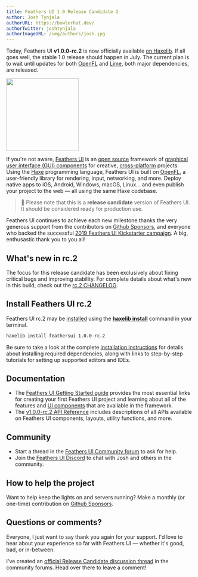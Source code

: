 ```yaml
---
title: Feathers UI 1.0 Release Candidate 2
author: Josh Tynjala
authorURL: https://bowlerhat.dev/
authorTwitter: joshtynjala
authorImageURL: /img/authors/josh.jpg
---
```


Today, Feathers UI **v1.0.0-rc.2** is now officially available [on Haxelib](https://lib.haxe.org/p/feathersui). If all goes well, the stable 1.0 release should happen in July. The current plan is to wait until updates for both [OpenFL](https://openfl.org/) and [Lime](https://lime.software), both major dependencies, are released.

<img src="/blog/img/feathersui-rc-2.png" width="194">

If you're not aware, [Feathers UI](https://feathersui.com/) is an [open source](https://github.com/feathersui/feathersui-openfl) framework of [graphical user interface (GUI) components](https://feathersui.com/learn/haxe-openfl/ui-components) for creative, [cross-platform](https://feathersui.com/cross-platform-guis/) projects. Using the [Haxe](https://haxe.org/) programming language, Feathers UI is built on [OpenFL](https://openfl.org/), a user-friendly library for rendering, input, networking, and more. Deploy native apps to iOS, Android, Windows, macOS, Linux… and even publish your project to the web — all using the same Haxe codebase.

> 🎉 Please note that this is a **release candidate** version of Feathers UI. It should be considered ready for production use.

Feathers UI continues to achieve each new milestone thanks the very generous support from the contributors on [Github Sponsors](https://github.com/sponsors/joshtynjala), and everyone who backed the successful [2019 Feathers UI Kickstarter campaign](https://www.kickstarter.com/projects/feathersui/feathers-ui-cross-platform-components-for-haxe-and-openfl). A big, enthusastic thank you to you all!

## What's new in rc.2

The focus for this release candidate has been exclusively about fixing critical bugs and improving stability. For complete details about what's new in this build, check out the [rc.2 CHANGELOG](https://github.com/feathersui/feathersui-openfl/blob/v1.0.0-rc.2/CHANGELOG.md).

## Install Feathers UI rc.2

Feathers UI rc.2 may be [installed](https://feathersui.com/learn/haxe-openfl/installation) using the [**haxelib install**](https://lib.haxe.org/documentation/using-haxelib/#install) command in your terminal.

```sh
haxelib install feathersui 1.0.0-rc.2
```

Be sure to take a look at the complete [installation instructions](https://feathersui.com/learn/haxe-openfl/installation) for details about installing required dependencies, along with links to step-by-step tutorials for setting up supported editors and IDEs.

## Documentation

- The [Feathers UI Getting Started guide](https://feathersui.com/learn/haxe-openfl/getting-started) provides the most essential links for creating your first Feathers UI project and learning about all of the features and [UI components](https://feathersui.com/learn/haxe-openfl/ui-components) that are available in the framework.
- The [v1.0.0-rc.2 API Reference](https://api.feathersui.com/v1.0.0-rc.2/) includes descriptions of all APIs available on Feathers UI components, layouts, utility functions, and more.

## Community

- Start a thread in the [Feathers UI Community forum](https://community.feathersui.com/) to ask for help.
- Join the [Feathers UI Discord](https://discord.feathersui.com/) to chat with Josh and others in the community.

## How to help the project

Want to help keep the lights on and servers running? Make a monthly (or one-time) contribution on [Github Sponsors](https://github.com/sponsors/joshtynjala).

## Questions or comments?

Everyone, I just want to say thank you again for your support. I'd love to hear about your experience so far with Feathers UI — whether it's good, bad, or in-between.

I've created an [official Release Candidate discussion thread](https://community.feathersui.com/d/89-feathers-ui-release-candidate) in the community forums. Head over there to leave a comment!
